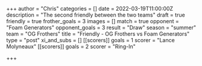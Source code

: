 +++
author = "Chris"
categories = []
date = 2022-03-19T11:00:00Z
description = "The second friendly between the two teams"
draft = true
friendly = true
frother_goals = 3
images = []
match = true
opponent = "Foam Generators"
opponent_goals = 3
result = "Draw"
season = "summer"
team = "OG Frothers"
title = "Friendly - OG Frothers vs Foam Generators"
type = "post"
xi_and_subs = []
[[scorers]]
goals = 1
scorer = "Lance Molyneaux"
[[scorers]]
goals = 2
scorer = "Ring-In"

+++
